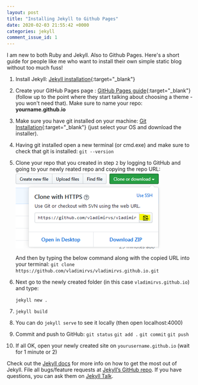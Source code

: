 ```yaml
---
layout: post
title: "Installing Jekyll to Github Pages"
date: 2020-02-03 21:55:42 +0000
categories: jekyll
comment_issue_id: 1
---
```


I am new to both Ruby and Jekyll. Also to Github Pages. Here's a short guide for people like me who want
to install their own simple static blog without too much fuss!

1. Install Jekyll: [Jekyll installation](https://jekyllrb.com/docs/installation/#guides){:target="\_blank"}
2. Create your GitHub Pages page : [GitHub Pages guide](https://guides.github.com/features/pages/#setup){:target="\_blank"} (follow up to the point where they start talking about choosing a theme - you won't need that). Make sure to name your repo: **yourname.github.io**
3. Make sure you have git installed on your machine: [Git Installation](https://git-scm.com/book/en/v2/Getting-Started-Installing-Git){:target="\_blank"} (just select your OS and download the installer).
4. Having git installed open a new terminal (or cmd.exe) and make sure to check that git is installed:
   `git --version`
5. Clone your repo that you created in step `2` by logging to GitHub and going to your newly reated repo and copying the repo URL:  
   ![My helpful screenshot](/assets/clone-from-github.PNG)

   And then by typing the below command along with the copied URL into your terminal:
   `git clone https://github.com/vladimirvs/vladimirvs.github.io.git`

6. Next go to the newly created folder (in this case `vladimirvs.github.io`) and type:

   `jekyll new .`

7. `jekyll build`
8. You can do `jekyll serve` to see it locally (then open localhost:4000)
9. Commit and push to GitHub:
   `git status`
   `git add .`
   `git commit`
   `git push`
10. If all OK, open your newly created site on `yourusername.github.io` (wait for 1 minute or 2)

Check out the [Jekyll docs][jekyll-docs] for more info on how to get the most out of Jekyll. File all bugs/feature requests at [Jekyll’s GitHub repo][jekyll-gh]. If you have questions, you can ask them on [Jekyll Talk][jekyll-talk].

[jekyll-docs]: https://jekyllrb.com/docs/home
[jekyll-gh]: https://github.com/jekyll/jekyll
[jekyll-talk]: https://talk.jekyllrb.com/
